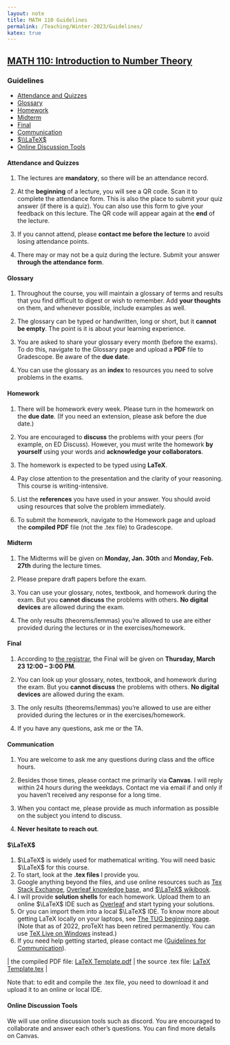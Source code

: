 ```yaml
---
layout: note
title: MATH 110 Guidelines
permalink: /Teaching/Winter-2023/Guidelines/
katex: true
---
```


## [MATH 110: Introduction to Number Theory](../)<!-- omit from toc --> 

### Guidelines <!-- omit from toc --> 

- [Attendance and Quizzes](#attendance-and-quizzes)
- [Glossary](#glossary)
- [Homework](#homework)
- [Midterm](#midterm)
- [Final](#final)
- [Communication](#communication)
- [$\\LaTeX$](#latex)
- [Online Discussion Tools](#online-discussion-tools)


#### Attendance and Quizzes

1.  The lectures are **mandatory**, so there will be an attendance record.

2.  At the **beginning** of a lecture, you will see a QR code. Scan it to complete the attendance form. This is also the place to submit your quiz answer (if there is a quiz). You can also use this form to give your feedback on this lecture. The QR code will appear again at the **end** of the lecture.

3.  If you cannot attend, please **contact me before the lecture** to avoid losing attendance points.

4.  There may or may not be a quiz during the lecture. Submit your answer **through the attendance form**.

#### Glossary

1.  Throughout the course, you will maintain a glossary of terms and results that you find difficult to digest or wish to remember. Add **your thoughts** on them, and whenever possible, include examples as well.

2.  The glossary can be typed or handwritten, long or short, but it **cannot be empty**. The point is it is about your learning experience.

3.  You are asked to share your glossary every month (before the exams). To do this, navigate to the Glossary page and upload a **PDF** file to Gradescope. Be aware of the **due date**.

4.  You can use the glossary as an **index** to resources you need to solve problems in the exams.

#### Homework

1.  There will be homework every week. Please turn in the homework on the **due date**. (If you need an extension, please ask before the due date.)

2.  You are encouraged to **discuss** the problems with your peers (for example, on ED Discuss). However, you must write the homework **by yourself** using your words and **acknowledge your collaborators**.

3.  The homework is expected to be typed using **LaTeX**.

4.  Pay close attention to the presentation and the clarity of your reasoning. This course is writing-intensive.

5.  List the **references** you have used in your answer. You should avoid using resources that solve the problem immediately.

6.  To submit the homework, navigate to the Homework page and upload the **compiled PDF** file (not the .tex file) to Gradescope.


#### Midterm

1.  The Midterms will be given on **Monday, Jan. 30th** and **Monday, Feb. 27th** during the lecture times.

2.  Please prepare draft papers before the exam.

3.  You can use your glossary, notes, textbook, and homework during the exam. But you **cannot discuss** the problems with others. **No digital devices** are allowed during the exam.

4.  The only results (theorems/lemmas) you’re allowed to use are either provided during the lectures or in the exercises/homework.


#### Final

1.  According to [the registrar](https://registrar.ucsc.edu/soc/final-examinations.html), the Final will be given on **Thursday, March 23 12:00 – 3:00 PM**.

2.  You can look up your glossary, notes, textbook, and homework during the exam. But you **cannot discuss** the problems with others. **No digital devices** are allowed during the exam.

3.  The only results (theorems/lemmas) you’re allowed to use are either provided during the lectures or in the exercises/homework.

4.  If you have any questions, ask me or the TA.


#### Communication

1.  You are welcome to ask me any questions during class and the office hours.

2.  Besides those times, please contact me primarily via **Canvas**. I will reply within 24 hours during the weekdays. Contact me via email if and only if you haven’t received any response for a long time.

3.  When you contact me, please provide as much information as possible on the subject you intend to discuss.

4.  **Never hesitate to reach out**.

#### $\LaTeX$ 

1.  $\LaTeX$ is widely used for mathematical writing. You will need basic $\LaTeX$ for this course. 
2.  To start, look at the **.tex files** I provide you. 
3.  Google anything beyond the files, and use online resources such as [Tex Stack Exchange](https://tex.stackexchange.com/), [Overleaf knowledge base](https://www.overleaf.com/learn), and [$\LaTeX$ wikibook](https://en.wikibooks.org/wiki/LaTeX). 
4.  I will provide **solution shells** for each homework. Upload them to an online $\LaTeX$ IDE such as [Overleaf](https://www.overleaf.com/) and start typing your solutions.
5.  Or you can import them into a local $\LaTeX$ IDE. To know more about getting LaTeX locally on your laptops, see [The TUG beginning page](https://www.tug.org/begin.html). (Note that as of 2022, proTeXt has been retired permanently. You can use [TeX Live on Windows](https://www.tug.org/texlive/windows.html) instead.)
6.  If you need help getting started, please contact me ([Guidelines for Communication](#communication)).

| the compiled PDF file: [LaTeX Template.pdf](https://github.com/GauSyu/MathTeachingMaterials/raw/main/Winter%202023%20MATH%20110%20UCSC/LaTeX%20Template.pdf) | the source .tex file: [LaTeX Template.tex](https://github.com/GauSyu/MathTeachingMaterials/raw/main/Winter%202023%20MATH%20110%20UCSC/LaTeX%20Template.tex) |

Note that: to edit and compile the .tex file, you need to download it and upload it to an online or local IDE.


#### Online Discussion Tools

We will use online discussion tools such as discord. You are encouraged to collaborate and answer each other’s questions. You can find more details on Canvas.

